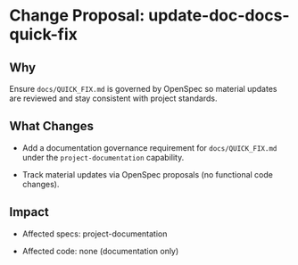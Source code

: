 # Change Proposal: update-doc-docs-quick-fix

## Why

Ensure `docs/QUICK_FIX.md` is governed by OpenSpec so material updates are reviewed and stay consistent with project standards.

## What Changes

- Add a documentation governance requirement for `docs/QUICK_FIX.md` under the `project-documentation` capability.

- Track material updates via OpenSpec proposals (no functional code changes).

## Impact

- Affected specs: project-documentation

- Affected code: none (documentation only)
